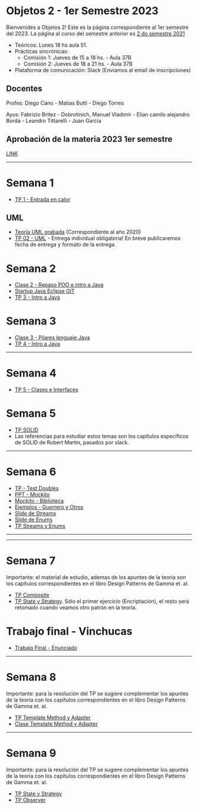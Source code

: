 # Objetos 2 - 1er Semestre 2023
Bienvenides a Objetos 2! Este es la página correspondiente al 1er semestre del 2023. La página al curso del semestre anterior es [2 do semestre 2021](https://github.com/POO2UNQ/site/blob/main/docs/index20212sem2.md)

* Teóricos: Lunes 18 hs aula 51.     
* Prácticas sincrónicas: 
  * Comisión 1: Jueves de 15 a 18 hs. - Aula 37B
  * Comisión 2: Jueves de 18 a 21 hs. - Aula 37B 
* Plataforma de comunicación: Slack (Enviamos al email de inscripciones)

## Docentes
Profes: Diego Cano - Matias Butti - Diego Torres

Ayus: Fabrizio Britez - Dobrotinich, Manuel Vladimir - Elian camilo alejandro Borda - Leandro Tittarelli - Juan García

## Aprobación de la materia 2023 1er semestre
[LINK](https://github.com/POO2UNQ/site/blob/9d2d585d25cdc57af0321fe9e1f6f16059d456df/Aprobacio%CC%81n%20de%20la%20materia%20-%202023%201Sem.pdf)



---
# Semana 1

* [TP 1 - Entrada en calor](https://github.com/POO2UNQ/site/tree/main/TP01)

## UML
* [Teoría UML grabada](https://www.youtube.com/watch?v=oYSLwORU0ZM)  (Correspondiente al año 2020)
* [TP 02 - UML](https://github.com/POO2UNQ/site/blob/main/TP%2002/TP%2002%20UML.pdf) - Entrega individual obligatoria! En breve publicaremos fecha de entrega y formato de la entrega.


# Semana 2
* [Clase 2 - Repaso POO e intro a Java](https://github.com/POO2UNQ/site/blob/7221cbd255ac59c699725ea92891faf70e2dac6b/teorias/Lenguajes%20de%20programaci%C3%B3n%20%20-%20Java%20-%20BigPicture.pdf)
* [ Startup Java Eclipse GIT](https://youtu.be/3ITG-OFhThc)
* [TP 3 - Intro a Java](https://github.com/POO2UNQ/site/blob/a75e0da36670c3377f275343386f9497feca1df3/TP03/TP03%20-%20Intro%20a%20Java.pdf)

# Semana 3
* [Clase 3 - Pilares lenguaje Java](https://github.com/POO2UNQ/site/blob/efc36db38e7ebf3000f7f909863dbaed0894934b/teorias/Pilares%20del%20lenguaje%20Java.pdf)
* [TP 4 - Intro a Java](https://github.com/POO2UNQ/site/tree/main/TP04)

---
# Semana 4
* [TP 5 - Clases e Interfaces](https://github.com/POO2UNQ/site/blob/main/TP%20Interfaces/TP%20%E2%80%93%20Clases%20Abstractas%20e%20Interfaces.pdf)


# Semana 5
* [TP SOLID](https://github.com/POO2UNQ/site/tree/main/TP%20SOLID)
* Las referencias para estudiar estos temas son los capítulos específicos de SOLID de Robert Martin, pasados por slack.

---
# Semana 6
* [TP - Test Doubles](https://github.com/POO2UNQ/site/blob/main/docs/Test-y-Test-Doubles.pdf)
* [PPT - Mockito](https://github.com/POO2UNQ/site/blob/main/mockito/mockito.pdf)
* [Mockito - Biblioteca](https://github.com/POO2UNQ/site/tree/main/mockito/framework%20%26%20dependencies/Mockito)
* [Ejemplos - Guerrero y Otros](https://github.com/POO2UNQ/site/tree/main/mockito/ejemplos)
* [Slide de Streams](https://github.com/POO2UNQ/site/blob/badf76eeb51a455357259c1aec4cec7d8ab51f13/teorias/Streams.pdf)
* [Slide de Enums](https://github.com/POO2UNQ/site/blob/badf76eeb51a455357259c1aec4cec7d8ab51f13/teorias/Enumerativos.pdf)
* [TP Streams y Enums](https://github.com/POO2UNQ/site/blob/main/TP%20streams%20y%20enums/TP%20Enumerativos%20y%20Streams%20.pdf)

<!--
---
* [Slides usados en  la teoría](https://github.com/POO2UNQ/site/blob/eeb042bd0b56ef490fe35ff0cd1416a6e43ce281/teorias/Contratos%20a%20traves%20de%20Interfaces.%20Inyecci%C3%B3n%20de%20dependencias.pdf)
-->

---




---
# Semana 7


Importante: el material de estudio, ademas de los apuntes de la teoria son los capítulos correspondientes en el libro Design Patterns de Gamma et. al.

* [TP Composite](https://github.com/POO2UNQ/site/tree/main/TP%20Composite)
* [TP State y Strategy](https://github.com/POO2UNQ/site/tree/main/TP%20State%20y%20Strategy). Sólo el primer ejercicio (Encriptación), el resto será retomado cuando veamos otro patrón en la teoría.

# Trabajo final - Vinchucas
* [Trabajo Final - Enunciado](https://github.com/POO2UNQ/site/blob/c572c9ad098e5b134aca5897e6b62f70eb0b6ce1/TP%20Integrador%202023/Trabajo%20Grupal%20%20A%20la%20caza%20de%20las%20vinchucas%202023.pdf)


---
# Semana 8
Importante: para la resolución del TP se sugiere complementar los apuntes de la teoria con los capítulos correspondientes en el libro Design Patterns de Gamma et. al.
* [TP Template Method y Adapter](https://github.com/POO2UNQ/site/blob/9b995ec7b0edf22f9eef17a89d2cb11953ec81b2/TP%20template%20method%20-%20Adapter/TP%20Template%20Method%20y%20Adapter.pdf)
* [Clase Template Method y Adapter](https://drive.google.com/file/d/14wC6kp_7x1-nwCZ-D8Lu_UUO-DeC45nw/view?usp=sharing) 



---
# Semana 9
Importante: para la resolución del TP se sugiere complementar los apuntes de la teoria con los capítulos correspondientes en el libro Design Patterns de Gamma et. al.

* [TP State y Strategy](https://github.com/POO2UNQ/site/tree/main/TP%20State%20y%20Strategy)
* [TP Observer](https://github.com/POO2UNQ/site/tree/main/TP%20Observer)

<!--
---
# Semana 10
* [TP Refactoring](https://github.com/POO2UNQ/site/blob/main/TP_Refactoring.zip)

-->
